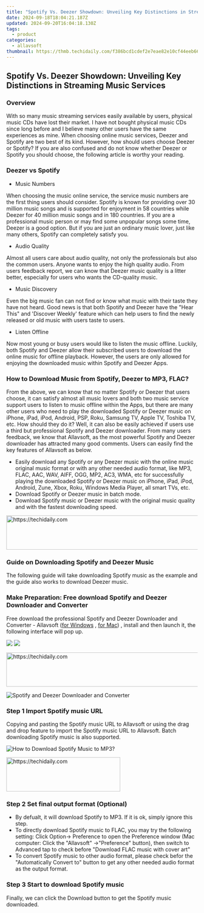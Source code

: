 ```yaml
---
title: "Spotify Vs. Deezer Showdown: Unveiling Key Distinctions in Streaming Music Services"
date: 2024-09-18T18:04:21.187Z
updated: 2024-09-20T16:04:18.130Z
tags:
  - product
categories:
  - allavsoft
thumbnail: https://thmb.techidaily.com/f386bcd1cdef2e7eae82e10cf44eeb6665615e5a19222b7cb69d0ec540888707.jpg
---
```


## Spotify Vs. Deezer Showdown: Unveiling Key Distinctions in Streaming Music Services

### Overview

With so many music streaming services easily available by users, physical music CDs have lost their market. I have not bought physical music CDs since long before and I believe many other users have the same experiences as mine. When choosing online music services, Deezer and Spotify are two best of its kind. However, how should users choose Deezer or Spotify? If you are also confused and do not know whether Deezer or Spotify you should choose, the following article is worthy your reading.

### Deezer vs Spotify

* Music Numbers

When choosing the music online service, the service music numbers are the first thing users should consider. Spotify is known for providing over 30 million music songs and is supported for enjoyment in 58 countries while Deezer for 40 million music songs and in 180 countries. If you are a professional music person or may find some unpopular songs some time, Deezer is a good option. But if you are just an ordinary music lover, just like many others, Spotify can completely satisfy you.

* Audio Quality

Almost all users care about audio quality, not only the professionals but also the common users. Anyone wants to enjoy the high quality audio. From users feedback report, we can know that Deezer music quality is a litter better, especially for users who wants the CD-quality music.

* Music Discovery

Even the big music fan can not find or know what music with their taste they have not heard. Good news is that both Spotify and Deezer have the "Hear This" and 'Discover Weekly' feature which can help users to find the newly released or old music with users taste to users.

* Listen Offline

Now most young or busy users would like to listen the music offline. Luckily, both Spotify and Deezer allow their subscribed users to download the online music for offline playback. However, the users are only allowed for enjoying the downloaded music within Spotify and Deezer Apps.

### How to Download Music from Spotify, Deezer to MP3, FLAC?

From the above, we can know that no matter Spotify or Deezer that users choose, it can satisfy almost all music lovers and both two music service support users to listen to music offline within the Apps, but there are many other users who need to play the downloaded Spotify or Deezer music on iPhone, iPad, iPod, Android, PSP, Roku, Samsung TV, Apple TV, Toshiba TV, etc. How should they do it? Well, it can also be easily achieved if users use a third but professional Spotify and Deezer downloader. From many users feedback, we know that Allavsoft, as the most powerful Spotify and Deezer downloader has attracted many good comments. Users can easily find the key features of Allavsoft as below.

* Easily download any Spotify or any Deezer music with the online music original music format or with any other needed audio format, like MP3, FLAC, AAC, WAV, AIFF, OGG, MP2, AC3, WMA, etc for successfully playing the downloaded Spotify or Deezer music on iPhone, iPad, iPod, Android, Zune, Xbox, Roku, Windows Media Player, all smart TVs, etc.
* Download Spotify or Deezer music in batch mode.
* Download Spotify music or Deezer music with the original music quality and with the fastest downloading speed.

<!-- affiliate ads begin -->
<a href="https://appsumo.8odi.net/c/5597632/2137380/7443" target="_top" id="2137380">
  <img src="//a.impactradius-go.com/display-ad/7443-2137380" border="0" alt="https://techidaily.com" width="728" height="90"/>
</a>
<img height="0" width="0" src="https://appsumo.8odi.net/i/5597632/2137380/7443" style="position:absolute;visibility:hidden;" border="0" />
<!-- affiliate ads end -->

### Guide on Downloading Spotify and Deezer Music

The following guide will take downloading Spotify music as the example and the guide also works to download Deezer music.

### Make Preparation: Free download Spotify and Deezer Downloader and Converter

Free download the professional Spotify and Deezer Downloader and Converter - Allavsoft ([for Windows](https://tools.techidaily.com/allavsoft/products/) , [for Mac](https://tools.techidaily.com/allavsoft/products/)) , install and then launch it, the following interface will pop up.

[![](https://www.allavsoft.com/how-to/../images/how-to/free-download-win.jpg)](https://tools.techidaily.com/allavsoft/products/) [![](https://www.allavsoft.com/how-to/../images/how-to/free-download-mac.jpg)](https://tools.techidaily.com/allavsoft/products/)

<!-- affiliate ads begin -->
<a href="https://appsumo.8odi.net/c/5597632/2068426/7443" target="_top" id="2068426">
  <img src="//a.impactradius-go.com/display-ad/7443-2068426" border="0" alt="https://techidaily.com" width="728" height="90"/>
</a>
<img height="0" width="0" src="https://appsumo.8odi.net/i/5597632/2068426/7443" style="position:absolute;visibility:hidden;" border="0" />
<!-- affiliate ads end -->

![Spotify and Deezer Downloader and Converter](https://www.allavsoft.com/how-to/../images/allavsoft/screen-shot-600.jpg)

### Step 1 Import Spotify music URL

Copying and pasting the Spotify music URL to Allavsoft or using the drag and drop feature to import the Spotify music URL to Allavsoft. Batch downloading Spotify music is also supported.

![How to Download Spotify Music to MP3?](https://www.allavsoft.com/how-to/../images/how-to/download-rtmp-video/download-rtmp-video.jpg)

<!-- affiliate ads begin -->
<a href="https://aligracehair.sjv.io/c/5597632/2016143/19272" target="_top" id="2016143">
  <img src="//a.impactradius-go.com/display-ad/19272-2016143" border="0" alt="https://techidaily.com" width="300" height="90"/>
</a>
<img height="0" width="0" src="https://aligracehair.sjv.io/i/5597632/2016143/19272" style="position:absolute;visibility:hidden;" border="0" />
<!-- affiliate ads end -->

### Step 2 Set final output format (Optional)

* By defualt, it will download Spotify to MP3\. If it is ok, simply ignore this step.
* To directly download Spotify music to FLAC, you may try the following setting: Click Option-> Preference to open the Preference window (Mac computer: Click the "Allavsoft" ->"Preference" button), then switch to Advanced tap to check before "Download FLAC music with cover art"
* To convert Spotify music to other audio format, please check befor the "Automatically Convert to" button to get any other needed audio format as the output format.

### Step 3 Start to download Spotify music

Finally, we can click the Download button to get the Spotify music downloaded.

<ins class="adsbygoogle"
     style="display:block"
     data-ad-format="autorelaxed"
     data-ad-client="ca-pub-7571918770474297"
     data-ad-slot="1223367746"></ins>

<ins class="adsbygoogle"
     style="display:block"
     data-ad-client="ca-pub-7571918770474297"
     data-ad-slot="8358498916"
     data-ad-format="auto"
     data-full-width-responsive="true"></ins>



